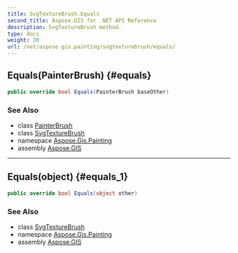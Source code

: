 ```yaml
---
title: SvgTextureBrush.Equals
second_title: Aspose.GIS for .NET API Reference
description: SvgTextureBrush method. 
type: docs
weight: 30
url: /net/aspose.gis.painting/svgtexturebrush/equals/
---
```

## Equals(PainterBrush) {#equals}

```csharp
public override bool Equals(PainterBrush baseOther)
```

### See Also

* class [PainterBrush](../../painterbrush/)
* class [SvgTextureBrush](../)
* namespace [Aspose.Gis.Painting](../../svgtexturebrush/)
* assembly [Aspose.GIS](../../../)

---

## Equals(object) {#equals_1}

```csharp
public override bool Equals(object other)
```

### See Also

* class [SvgTextureBrush](../)
* namespace [Aspose.Gis.Painting](../../svgtexturebrush/)
* assembly [Aspose.GIS](../../../)


